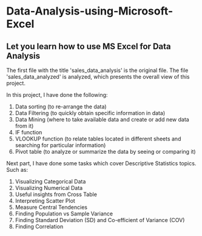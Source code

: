 # Data-Analysis-using-Microsoft-Excel
## Let you learn how to use MS Excel for Data Analysis

The first file with the title 'sales_data_analysis' is the original file. 
The file 'sales_data_analyzed' is analyzed, which presents the overall view of this project. 

In this project, I have done the following:
1. Data sorting (to re-arrange the data)
2. Data Filtering (to quickly obtain specific information in data)
3. Data Mining (where to take available data and create or add new data from it)
4. IF function
6. VLOOKUP function (to relate tables located in different sheets and searching for particular information)
7. Pivot table (to analyze or summarize the data by seeing or comparing it)

Next part, I have done some tasks which cover Descriptive Statistics topics. Such as:
1. Visualizing Categorical Data
2. Visualizing Numerical Data
3. Useful insights from Cross Table 
4. Interpreting Scatter Plot
5. Measure Central Tendencies
6. Finding Population vs Sample Variance
7. Finding Standard Deviation (SD) and Co-efficient of Variance (COV)
8. Finding Correlation 

